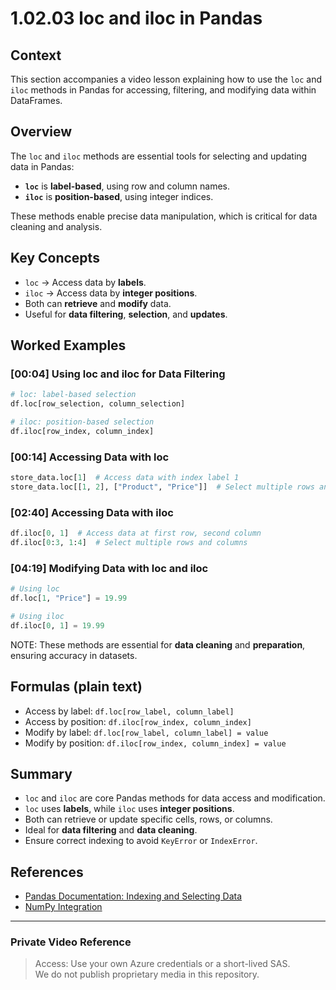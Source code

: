 
# 1.02.03 loc and iloc in Pandas

## Context
This section accompanies a video lesson explaining how to use the `loc` and `iloc` methods in Pandas for accessing, filtering, and modifying data within DataFrames.

## Overview
The `loc` and `iloc` methods are essential tools for selecting and updating data in Pandas:
- **`loc`** is **label-based**, using row and column names.
- **`iloc`** is **position-based**, using integer indices.

These methods enable precise data manipulation, which is critical for data cleaning and analysis.

## Key Concepts
- `loc` → Access data by **labels**.
- `iloc` → Access data by **integer positions**.
- Both can **retrieve** and **modify** data.
- Useful for **data filtering**, **selection**, and **updates**.

## Worked Examples

### [00:04] Using loc and iloc for Data Filtering
```python
# loc: label-based selection
df.loc[row_selection, column_selection]

# iloc: position-based selection
df.iloc[row_index, column_index]
```

### [00:14] Accessing Data with loc
```python
store_data.loc[1]  # Access data with index label 1
store_data.loc[[1, 2], ["Product", "Price"]]  # Select multiple rows and columns
```

### [02:40] Accessing Data with iloc
```python
df.iloc[0, 1]  # Access data at first row, second column
df.iloc[0:3, 1:4]  # Select multiple rows and columns
```

### [04:19] Modifying Data with loc and iloc
```python
# Using loc
df.loc[1, "Price"] = 19.99

# Using iloc
df.iloc[0, 1] = 19.99
```
NOTE: These methods are essential for **data cleaning** and **preparation**, ensuring accuracy in datasets.

## Formulas (plain text)
- Access by label: `df.loc[row_label, column_label]`
- Access by position: `df.iloc[row_index, column_index]`
- Modify by label: `df.loc[row_label, column_label] = value`
- Modify by position: `df.iloc[row_index, column_index] = value`

## Summary
- `loc` and `iloc` are core Pandas methods for data access and modification.
- `loc` uses **labels**, while `iloc` uses **integer positions**.
- Both can retrieve or update specific cells, rows, or columns.
- Ideal for **data filtering** and **data cleaning**.
- Ensure correct indexing to avoid `KeyError` or `IndexError`.

## References
- [Pandas Documentation: Indexing and Selecting Data](https://pandas.pydata.org/docs/user_guide/indexing.html)
- [NumPy Integration](https://numpy.org/doc/stable/)

---

### Private Video Reference

> Access: Use your own Azure credentials or a short-lived SAS.  
> We do not publish proprietary media in this repository.
